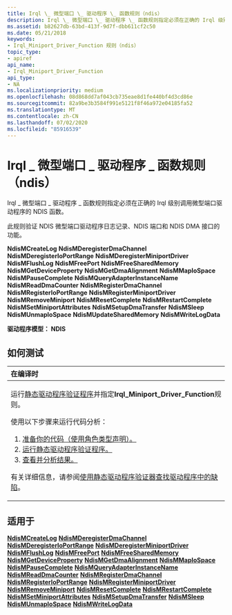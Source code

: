 ```yaml
---
title: Irql \_ 微型端口 \_ 驱动程序 \_ 函数规则（ndis）
description: Irql \_ 微型端口 \_ 驱动程序 \_ 函数规则指定必须在正确的 Irql 级别调用微型端口驱动程序的 NDIS 函数。
ms.assetid: b82627db-63bd-413f-9d7f-dbb611cf2c50
ms.date: 05/21/2018
keywords:
- Irql_Miniport_Driver_Function 规则（ndis）
topic_type:
- apiref
api_name:
- Irql_Miniport_Driver_Function
api_type:
- NA
ms.localizationpriority: medium
ms.openlocfilehash: 08d868dd7af043cb735eae8d1fe440bf4d3cd86e
ms.sourcegitcommit: 82a9be3b3584f991e5121f8f46a972e04185fa52
ms.translationtype: MT
ms.contentlocale: zh-CN
ms.lasthandoff: 07/02/2020
ms.locfileid: "85916539"
---
```

# <a name="irql_miniport_driver_function-rule-ndis"></a>Irql \_ 微型端口 \_ 驱动程序 \_ 函数规则（ndis）


Irql \_ 微型端口 \_ 驱动程序 \_ 函数规则指定必须在正确的 Irql 级别调用微型端口驱动程序的 NDIS 函数。

此规则验证 NDIS 微型端口驱动程序日志记录、NDIS 端口和 NDIS DMA 接口的功能。

**NdisMCreateLog** 
**NdisMDeregisterDmaChannel** 
**NdisMDeregisterIoPortRange** 
**NdisMDeregisterMiniportDriver** 
**NdisMFlushLog** 
**NdisMFreePort** 
**NdisMFreeSharedMemory** 
**NdisMGetDeviceProperty** 
**NdisMGetDmaAlignment** 
**NdisMMapIoSpace** 
**NdisMPauseComplete** 
**NdisMQueryAdapterInstanceName** 
**NdisMReadDmaCounter** 
**NdisMRegisterDmaChannel** 
**NdisMRegisterIoPortRange** 
**NdisMRegisterMiniportDriver** 
**NdisMRemoveMiniport** 
**NdisMResetComplete** 
**NdisMRestartComplete** 
**NdisMSetMiniportAttributes** 
**NdisMSetupDmaTransfer** 
**NdisMSleep** 
**NdisMUnmapIoSpace** 
**NdisMUpdateSharedMemory** 
**NdisMWriteLogData**

**驱动程序模型： NDIS**

<a name="how-to-test"></a>如何测试
-----------

<table>
<colgroup>
<col width="100%" />
</colgroup>
<thead>
<tr class="header">
<th align="left">在编译时</th>
</tr>
</thead>
<tbody>
<tr class="odd">
<td align="left"><p>运行<a href="https://docs.microsoft.com/windows-hardware/drivers/devtest/static-driver-verifier" data-raw-source="[Static Driver Verifier](https://docs.microsoft.com/windows-hardware/drivers/devtest/static-driver-verifier)">静态驱动程序验证程序</a>并指定<strong>Irql_Miniport_Driver_Function</strong>规则。</p>
使用以下步骤来运行代码分析：
<ol>
<li><a href="https://docs.microsoft.com/windows-hardware/drivers/devtest/using-static-driver-verifier-to-find-defects-in-drivers#preparing-your-source-code" data-raw-source="[Prepare your code (use role type declarations).](https://docs.microsoft.com/windows-hardware/drivers/devtest/using-static-driver-verifier-to-find-defects-in-drivers#preparing-your-source-code)">准备你的代码（使用角色类型声明）。</a></li>
<li><a href="https://docs.microsoft.com/windows-hardware/drivers/devtest/using-static-driver-verifier-to-find-defects-in-drivers#running-static-driver-verifier" data-raw-source="[Run Static Driver Verifier.](https://docs.microsoft.com/windows-hardware/drivers/devtest/using-static-driver-verifier-to-find-defects-in-drivers#running-static-driver-verifier)">运行静态驱动程序验证程序。</a></li>
<li><a href="https://docs.microsoft.com/windows-hardware/drivers/devtest/using-static-driver-verifier-to-find-defects-in-drivers#viewing-and-analyzing-the-results" data-raw-source="[View and analyze the results.](https://docs.microsoft.com/windows-hardware/drivers/devtest/using-static-driver-verifier-to-find-defects-in-drivers#viewing-and-analyzing-the-results)">查看并分析结果。</a></li>
</ol>
<p>有关详细信息，请参阅<a href="https://docs.microsoft.com/windows-hardware/drivers/devtest/using-static-driver-verifier-to-find-defects-in-drivers" data-raw-source="[Using Static Driver Verifier to Find Defects in Drivers](https://docs.microsoft.com/windows-hardware/drivers/devtest/using-static-driver-verifier-to-find-defects-in-drivers)">使用静态驱动程序验证器查找驱动程序中的缺陷</a>。</p></td>
</tr>
</tbody>
</table>

<a name="applies-to"></a>适用于
----------

[**NdisMCreateLog**](https://docs.microsoft.com/windows-hardware/drivers/ddi/ndis/nf-ndis-ndismcreatelog) 
[**NdisMDeregisterDmaChannel**](https://docs.microsoft.com/windows-hardware/drivers/ddi/ndis/nf-ndis-ndismderegisterdmachannel) 
[**NdisMDeregisterIoPortRange**](https://docs.microsoft.com/windows-hardware/drivers/ddi/ndis/nf-ndis-ndismderegisterioportrange) 
[**NdisMDeregisterMiniportDriver**](https://docs.microsoft.com/windows-hardware/drivers/ddi/ndis/nf-ndis-ndismderegisterminiportdriver) 
[**NdisMFlushLog**](https://docs.microsoft.com/windows-hardware/drivers/ddi/ndis/nf-ndis-ndismflushlog) 
[**NdisMFreePort**](https://docs.microsoft.com/windows-hardware/drivers/ddi/ndis/nf-ndis-ndismfreeport) 
[**NdisMFreeSharedMemory**](https://docs.microsoft.com/windows-hardware/drivers/ddi/ndis/nf-ndis-ndismfreesharedmemory) 
[**NdisMGetDeviceProperty**](https://docs.microsoft.com/windows-hardware/drivers/ddi/ndis/nf-ndis-ndismgetdeviceproperty) 
[**NdisMGetDmaAlignment**](https://docs.microsoft.com/windows-hardware/drivers/ddi/ndis/nf-ndis-ndismgetdmaalignment) 
[**NdisMMapIoSpace**](https://docs.microsoft.com/windows-hardware/drivers/ddi/ndis/nf-ndis-ndismmapiospace) 
[**NdisMPauseComplete**](https://docs.microsoft.com/windows-hardware/drivers/ddi/ndis/nf-ndis-ndismpausecomplete) 
[**NdisMQueryAdapterInstanceName**](https://docs.microsoft.com/windows-hardware/drivers/ddi/ndis/nf-ndis-ndismqueryadapterinstancename) 
[**NdisMReadDmaCounter**](https://docs.microsoft.com/windows-hardware/drivers/ddi/ndis/nf-ndis-ndismreaddmacounter) 
[**NdisMRegisterDmaChannel**](https://docs.microsoft.com/windows-hardware/drivers/ddi/ndis/nf-ndis-ndismregisterdmachannel) 
[**NdisMRegisterIoPortRange**](https://docs.microsoft.com/windows-hardware/drivers/ddi/ndis/nf-ndis-ndismregisterioportrange) 
[**NdisMRegisterMiniportDriver**](https://docs.microsoft.com/windows-hardware/drivers/ddi/ndis/nf-ndis-ndismregisterminiportdriver) 
[**NdisMRemoveMiniport**](https://docs.microsoft.com/windows-hardware/drivers/ddi/ndis/nf-ndis-ndismremoveminiport) 
[**NdisMResetComplete**](https://docs.microsoft.com/windows-hardware/drivers/ddi/ndis/nf-ndis-ndismresetcomplete) 
[**NdisMRestartComplete**](https://docs.microsoft.com/windows-hardware/drivers/ddi/ndis/nf-ndis-ndismrestartcomplete) 
[**NdisMSetMiniportAttributes**](https://docs.microsoft.com/windows-hardware/drivers/ddi/ndis/nf-ndis-ndismsetminiportattributes) 
[**NdisMSetupDmaTransfer**](https://docs.microsoft.com/windows-hardware/drivers/ddi/ndis/nf-ndis-ndismsetupdmatransfer) 
[**NdisMSleep**](https://docs.microsoft.com/windows-hardware/drivers/ddi/ndis/nf-ndis-ndismsleep) 
[**NdisMUnmapIoSpace**](https://docs.microsoft.com/windows-hardware/drivers/ddi/ndis/nf-ndis-ndismunmapiospace) 
[**NdisMWriteLogData**](https://docs.microsoft.com/windows-hardware/drivers/ddi/ndis/nf-ndis-ndismwritelogdata)








